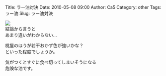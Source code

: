 Title: ラー油対決
Date: 2010-05-08 09:00
Author: Ca5
Category: other
Tags: ラー油
Slug: ラー油対決

[![](http://farm5.static.flickr.com/4023/4579539295_65932ac5d3_m.jpg)](http://www.flickr.com/photos/46200029@N06/4579539295/)  
結論から言うと  
あまり違いがわからない…

桃屋のほうが若干おかず色が強いかな？  
といった程度でしょうか。

気がつくとすぐに食べ切ってしまいそうになる  
危険な油です。
